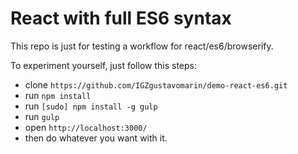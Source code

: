 # React with full ES6 syntax

This repo is just for testing a workflow for react/es6/browserify.

To experiment yourself, just follow this steps: 

*  clone `https://github.com/IGZgustavomarin/demo-react-es6.git`
* run `npm install` 
* run `[sudo] npm install -g gulp`
* run `gulp` 
* open `http://localhost:3000/`
* then do whatever you want with it.

